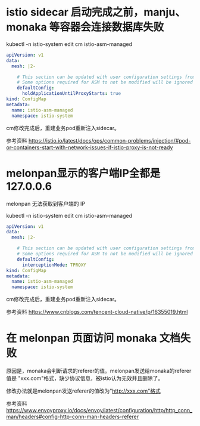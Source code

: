 # istio sidecar 启动完成之前，manju、monaka 等容器会连接数据库失败


kubectl -n istio-system edit cm istio-asm-managed

```yaml
apiVersion: v1
data:
  mesh: |2-

    # This section can be updated with user configuration settings from https://istio.io/latest/docs/reference/config/istio.mesh.v1alpha1/
    # Some options required for ASM to not be modified will be ignored
    defaultConfig:
      holdApplicationUntilProxyStarts: true
kind: ConfigMap
metadata:
  name: istio-asm-managed
  namespace: istio-system
```

cm修改完成后，重建业务pod重新注入sidecar。

参考资料 https://istio.io/latest/docs/ops/common-problems/injection/#pod-or-containers-start-with-network-issues-if-istio-proxy-is-not-ready


# melonpan显示的客户端IP全都是127.0.0.6

melonpan 无法获取到客户端的 IP

kubectl -n istio-system edit cm istio-asm-managed

```yaml
apiVersion: v1
data:
  mesh: |2-

    # This section can be updated with user configuration settings from https://istio.io/latest/docs/reference/config/istio.mesh.v1alpha1/
    # Some options required for ASM to not be modified will be ignored
    defaultConfig:
      interceptionMode: TPROXY
kind: ConfigMap
metadata:
  name: istio-asm-managed
  namespace: istio-system
```

cm修改完成后，重建业务pod重新注入sidecar。

参考资料 https://www.cnblogs.com/tencent-cloud-native/p/16355019.html

# 在 melonpan 页面访问 monaka 文档失败

原因是，monaka会判断请求的referer的值。melonpan发送给monaka的referer值是 "xxx.com"格式，缺少协议信息，被istio认为无效并且删除了。

修改办法就是melonpan发送referer的值改为"http://xxx.com"格式

参考资料 https://www.envoyproxy.io/docs/envoy/latest/configuration/http/http_conn_man/headers#config-http-conn-man-headers-referer
